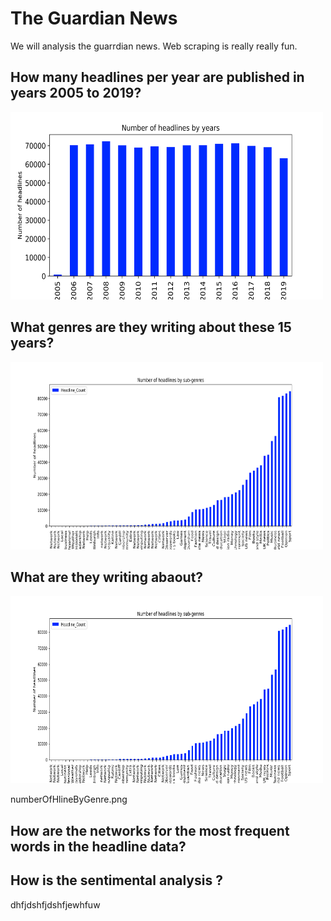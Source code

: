 # The Guardian News

We will analysis the guarrdian news. Web scraping is really really fun. 

## How many headlines per year are published in years 2005 to 2019?

<img src=" numberOfHline.png" width="500" height="300" />

## What genres are they writing about these 15 years?

<img src="numberOfHlineByGenre.png" width="500" height="300" />


## What are they writing abaout?
<img src="data_subgenre.png" width="500" height="300" />

numberOfHlineByGenre.png

## How are the networks for the most frequent words in the headline data?


## How is the sentimental analysis ?


dhfjdshfjdshfjewhfuw


